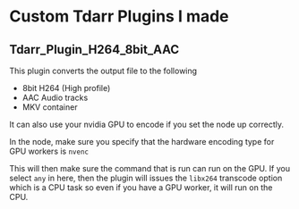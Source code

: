 # Custom Tdarr Plugins I made

## Tdarr_Plugin_H264_8bit_AAC

This plugin converts the output file to the following
- 8bit H264 (High profile)
- AAC Audio tracks
- MKV container

It can also use your nvidia GPU to encode if you set the node up correctly.

In the node, make sure you specify that the hardware encoding type for GPU workers is `nvenc`
<insert image of node setting>

This will then make sure the command that is run can run on the GPU. If you select `any` in here, then the plugin will issues the `libx264` transcode option which is a CPU task so even if you have a GPU worker, it will run on the CPU.
